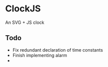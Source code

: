 # ClockJS
An SVG + JS clock
## Todo
* Fix redundant declaration of time constants
* Finish implementing alarm
* 

